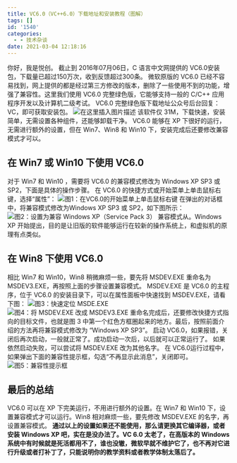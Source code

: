 ```yaml
---
title: VC6.0（VC++6.0）下载地址和安装教程（图解）
tags: []
id: '1540'
categories:
  - - 技术杂谈
date: 2021-03-04 12:18:16
---
```


你好，我是悦创。 截止到 2016年07月06日，C 语言中文网提供的 VC6.0安装包，下载量已超过150万次，收到反馈超过300条。 微软原版的 VC6.0 已经不容易找到，网上提供的都是经过第三方修改的版本，删除了一些使用不到的功能，增强了兼容性。这里我们使用 VC6.0 完整绿色版，它能够支持一般的 C/C++ 应用程序开发以及计算机二级考试。 VC6.0 完整绿色版下载地址公众号后台回复：VC，即可获取安装包。 ![在这里插入图片描述](https://img-blog.csdnimg.cn/20210304121727922.png) 该软件仅 31M，下载快速，安装简单，无需设置各种组件，还能够卸载干净。 VC6.0 能够在 XP 下很好的运行，无需进行额外的设置，但在 Win7、Win8 和 Win10 下，安装完成后还要修改兼容模式才可以。

## 在 Win7 或 Win10 下使用 VC6.0

对于 Win7 和 Win10 ，需要将 VC6.0 的兼容模式修改为 Windows XP SP3 或 SP2，下面是具体的操作步骤。 在 VC6.0 的快捷方式或开始菜单上单击鼠标右键，选择“属性”： ![图1：在VC6.0的开始菜单上单击鼠标右键](https://img-blog.csdnimg.cn/2021030412123593.png?x-oss-process=image/watermark,type_ZmFuZ3poZW5naGVpdGk,shadow_10,text_aHR0cHM6Ly9ibG9nLmNzZG4ubmV0L3FxXzMzMjU0NzY2,size_16,color_FFFFFF,t_70) 在弹出的对话框中，将兼容模式修改为Windows XP SP3 或 SP2，如下图所示： ![图2：设置为兼容 Windows XP（Service Pack 3）](https://img-blog.csdnimg.cn/20210304121322271.png?x-oss-process=image/watermark,type_ZmFuZ3poZW5naGVpdGk,shadow_10,text_aHR0cHM6Ly9ibG9nLmNzZG4ubmV0L3FxXzMzMjU0NzY2,size_16,color_FFFFFF,t_70) 兼容模式从。Windows XP 开始提出，目的是让旧版的软件能够运行在较新的操作系统上，和虚拟机的原理有点类似。

## 在 Win8 下使用 VC6.0

相比 Win7 和 Win10，Win8 稍微麻烦一些，要先将 MSDEV.EXE 重命名为 MSDEV3.EXE，再按照上面的步骤设置兼容模式。 MSDEV.EXE 是 VC6.0 的主程序，位于 VC6.0 的安装目录下，可以在属性面板中快速找到 MSDEV.EXE，请看下图： ![图3：快速定位 MSDE.EXE](https://img-blog.csdnimg.cn/20210304121405169.png?x-oss-process=image/watermark,type_ZmFuZ3poZW5naGVpdGk,shadow_10,text_aHR0cHM6Ly9ibG9nLmNzZG4ubmV0L3FxXzMzMjU0NzY2,size_16,color_FFFFFF,t_70) ![图4：将 MSDEV.EXE 改成 MSDEV3.EXE](https://img-blog.csdnimg.cn/20210304121447770.png?x-oss-process=image/watermark,type_ZmFuZ3poZW5naGVpdGk,shadow_10,text_aHR0cHM6Ly9ibG9nLmNzZG4ubmV0L3FxXzMzMjU0NzY2,size_16,color_FFFFFF,t_70) 重命名完成后，还要修改快捷方式指向的目标文件，也就是图 3 中第一个红色方框圈起来的地方。最后，按照前面介绍的方法再将兼容模式修改为 “Windows XP SP3”。 启动 VC6.0，如果报错，关闭后再次启动，一般就正常了。成功启动一次后，以后就可以正常运行了。 如果依然启动失败，可以尝试将 MSDEV.EXE 改为其他名字。 在 VC6.0运行过程中，如果弹出下面的兼容性提示框，勾选“不再显示此消息”，关闭即可。 ![图5：兼容性提示框](https://img-blog.csdnimg.cn/20210304121513928.png?x-oss-process=image/watermark,type_ZmFuZ3poZW5naGVpdGk,shadow_10,text_aHR0cHM6Ly9ibG9nLmNzZG4ubmV0L3FxXzMzMjU0NzY2,size_16,color_FFFFFF,t_70)

## 最后的总结

VC6.0 可以在 XP 下完美运行，不用进行额外的设置。在 Win7 和 Win10 下，设置兼容模式才可以运行。Win8 相对麻烦一些，要先修改 MSDEV.EXE 的名字，再设置兼容模式。 **通过以上的设置如果还不能使用，那么请更换其它编译器，或者安装 Windows XP 吧，实在是没办法了。VC 6.0 太老了，在高版本的 Windows 系统中有时候就是死活都用不了，谁也没辙，微软早就不维护它了，也不再对它进行升级或者打补丁了，只能说明你的教学资料或者教学体制太落后了。**